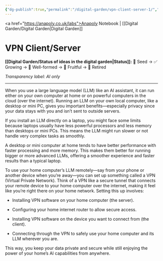 ```yaml
---
{"dg-publish":true,"permalink":"/digital-garden/vpn-client-server-1/","tags":["#digital-garden"],"created":"2025-08-24T10:42:39.660+01:00","updated":"2025-08-24T16:06:16.606+01:00"}
---
```


<a href="https://anapoly.co.uk/labs">Anapoly Notebook</a> | [[Digital Garden/Digital Garden\|Digital Garden]]

# VPN Client/Server

**[[Digital Garden/Status of ideas in the digital garden\|Status]]:** 🔸 Seed → ✅ Growing → 🔸 Well-formed → 🔸 Fruitful → 🔸 Retired

*Transparency label: AI only*

---

When you use a large language model (LLM) like an AI assistant, it can run either on your own computer at home or on powerful computers in the cloud (over the internet). Running an LLM on your own local computer, like a desktop or mini PC, gives you important benefits—especially privacy since your data stays with you and isn’t sent to outside servers.

If you install an LLM directly on a laptop, you might face some limits because laptops usually have less powerful processors and less memory than desktops or mini PCs. This means the LLM might run slower or not handle very complex tasks as smoothly.

A desktop or mini computer at home tends to have better performance with faster processing and more memory. This makes them better for running bigger or more advanced LLMs, offering a smoother experience and faster results than a typical laptop.

To use your home computer’s LLM remotely—say from your phone or another device when you’re away—you can set up something called a VPN (Virtual Private Network). Think of a VPN like a secure tunnel that connects your remote device to your home computer over the internet, making it feel like you’re right there on your home network. Setting this up involves:

- Installing VPN software on your home computer (the server).
    
- Configuring your home internet router to allow secure access.
    
- Installing VPN software on the device you want to connect from (the client).
    
- Connecting through the VPN to safely use your home computer and its LLM wherever you are.
    

This way, you keep your data private and secure while still enjoying the power of your home’s AI capabilities from anywhere.
